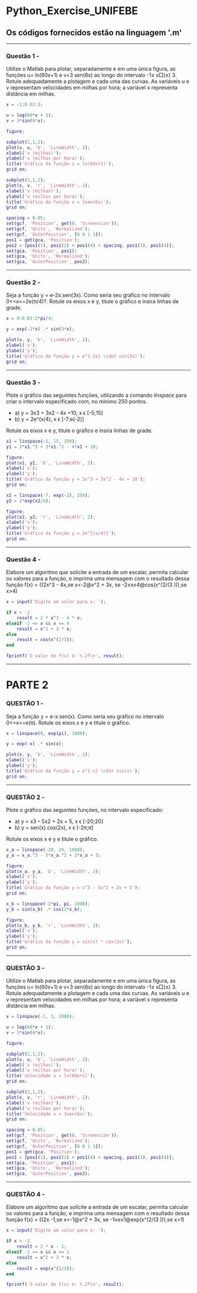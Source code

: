 # Python_Exercise_UNIFEBE

## Os códigos fornecidos estão na linguagem '.m'

---
### Questão 1 - 
Utilize o Matlab para plotar, separadamente e em uma única figura, as funções  u= ln(60x+1) e v=3 sen⁡(6x) ao longo do intervalo -1≤ x□(≤) 3.
Rotule adequadamente a plotagem e cada uma das curvas. As variáveis u e v representam velocidades em milhas por hora; a variável x representa distância em milhas.

```m
x = -1:0.01:3;

u = log(60*x + 1);
v = 3*sin(6*x);

figure;

subplot(2,1,1);
plot(x, u, 'b', 'LineWidth', 2);
xlabel('x (milhas)');
ylabel('u (milhas por hora)');
title('Gráfico da função u = ln(60x+1)');
grid on;

subplot(2,1,2);
plot(x, v, 'r', 'LineWidth', 2);
xlabel('x (milhas)');
ylabel('v (milhas por hora)');
title('Gráfico da função v = 3sen(6x)');
grid on;

spacing = 0.05;
set(gcf, 'Position', get(0, 'Screensize'));
set(gcf, 'Units', 'Normalized');
set(gcf, 'OuterPosition', [0 0 1 1]);
pos1 = get(gca, 'Position');
pos2 = [pos1(1), pos1(2) + pos1(4) + spacing, pos1(3), pos1(4)];
set(gca, 'Position', pos1);
set(gca, 'Units', 'Normalized');
set(gca, 'OuterPosition', pos2);
```

---

### Questão 2 - 
Seja a função y = e-2x.sen(3x). Como seria seu gráfico no intervalo 0<=x<=2e(π/4)?.
Rotule os eixos x e y, titule o gráfico e insira linhas de grade.  


```m
x = 0:0.01:2*pi/4;

y = exp(-2*x) .* sin(3*x);

plot(x, y, 'b', 'LineWidth', 2);
xlabel('x');
ylabel('y');
title('Gráfico da função y = e^{-2x} \cdot sin(3x)');
grid on;
```

---

### Questão 3 - 
Plote o gráfico das seguintes funções, utilizando a comando _linspace_ para criar o intervalo especificado com, no mínimo 250 pontos.
 - a) y = 3x3 + 3x2 - 4x +10, x ϵ [-5;15]
 - b) y = 2e^(x/4),  x ϵ [-7;e(-2)]

Rotule os eixos x e y, titule o gráfico e insira linhas de grade.  


```m
x1 = linspace(-5, 15, 250);
y1 = 3*x1.^3 + 3*x1.^2 - 4*x1 + 10;

figure;
plot(x1, y1, 'b', 'LineWidth', 2);
xlabel('x');
ylabel('y');
title('Gráfico da função y = 3x^3 + 3x^2 - 4x + 10');
grid on;

x2 = linspace(-7, exp(-2), 250);
y2 = 2*exp(x2/4);

figure;
plot(x2, y2, 'r', 'LineWidth', 2);
xlabel('x');
ylabel('y');
title('Gráfico da função y = 2e^{(x/4)}');
grid on;
```

---

### Questão 4 - 
Elabore um algoritmo que solicite a entrada de um escalar, permita calcular os valores para a função, e imprima uma mensagem com o resultado dessa função
f(x) = {(2x^3  - 4x,se x<-2@x^2  + 3x,    se -2≤x≤4@cos(x^(2/(3 ))),se x>4)



```m
x = input('Digite um valor para x: ');

if x < -2
    result = 2 * x^3 - 4 * x;
elseif -2 <= x && x <= 4
    result = x^2 + 3 * x;
else
    result = cos(x^(2/3));
end

fprintf('O valor de f(x) é: %.2f\n', result);
```

---

# PARTE 2

### QUESTÃO 1 - 
Seja a função y = e-x.sen(x). Como seria seu gráfico no intervalo 0<=x<=e(π). Rotule os eixos x e y e titule o gráfico.  

```m
x = linspace(0, exp(pi), 1000);

y = exp(-x) .* sin(x);

plot(x, y, 'b', 'LineWidth', 2);
xlabel('x');
ylabel('y');
title('Gráfico da função y = e^{-x} \cdot sin(x)');
grid on;
```

---

### QUESTÃO 2 - 
Plote o gráfico das seguintes funções, no intervalo especificado:
- a)	y = x3 – 5x2 + 2x + 5, x ϵ [-20;20]
- b)	y = sen(x).cos(2x),  x ϵ [-2π;π]

Rotule os eixos x e y e titule o gráfico.  



```m
x_a = linspace(-20, 20, 1000);
y_a = x_a.^3 - 5*x_a.^2 + 2*x_a + 5;

figure;
plot(x_a, y_a, 'b', 'LineWidth', 2);
xlabel('x');
ylabel('y');
title('Gráfico da função y = x^3 - 5x^2 + 2x + 5');
grid on;

x_b = linspace(-2*pi, pi, 1000);
y_b = sin(x_b) .* cos(2*x_b);

figure;
plot(x_b, y_b, 'r', 'LineWidth', 2);
xlabel('x');
ylabel('y');
title('Gráfico da função y = sin(x) * cos(2x)');
grid on;

```

---

### QUESTÃO 3 - 
Utilize o Matlab para plotar, separadamente e em uma única figura, as funções  u= ln(60x+1) e v=3 sen⁡(6x) ao longo do intervalo -1≤ x□(≤) 3.
Rotule adequadamente a plotagem e cada uma das curvas. As variáveis u e v representam velocidades em milhas por hora; a variável x representa distância em milhas.


```m
x = linspace(-1, 3, 1000);

u = log(60*x + 1);
v = 3*sin(6*x);

figure;

subplot(2,1,1);
plot(x, u, 'b', 'LineWidth', 2);
xlabel('x (milhas)');
ylabel('u (milhas por hora)');
title('Velocidade u = ln(60x+1)');
grid on;

subplot(2,1,2);
plot(x, v, 'r', 'LineWidth', 2);
xlabel('x (milhas)');
ylabel('v (milhas por hora)');
title('Velocidade v = 3sen(6x)');
grid on;

spacing = 0.05;
set(gcf, 'Position', get(0, 'Screensize'));
set(gcf, 'Units', 'Normalized');
set(gcf, 'OuterPosition', [0 0 1 1]);
pos1 = get(gca, 'Position');
pos2 = [pos1(1), pos1(2) + pos1(4) + spacing, pos1(3), pos1(4)];
set(gca, 'Position', pos1);
set(gca, 'Units', 'Normalized');
set(gca, 'OuterPosition', pos2);
```

---

### QUESTÃO 4 - 
Elabore um algoritmo que solicite a entrada de um escalar, permita calcular os valores para a função, e imprima uma mensagem com o resultado dessa função
f(x) = {(2x -1,se x<-1@x^2  + 3x,    se -1≤x≤1@exp(x^(2/(3 ))),se x>1)



```m
x = input('Digite um valor para x: ');

if x < -1
    result = 2 * x - 1;
elseif -1 <= x && x <= 1
    result = x^2 + 3 * x;
else
    result = exp(x^(2/3));
end

fprintf('O valor de f(x) é: %.2f\n', result);
```